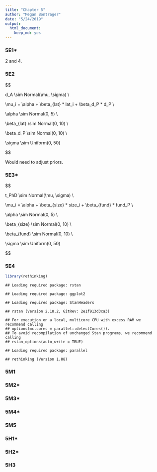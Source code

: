 ```yaml
---
title: "Chapter 5"
author: "Megan Bontrager"
date: "5/24/2019"
output: 
  html_document: 
    keep_md: yes
---
```




### 5E1*

2 and 4.


### 5E2

$$

d_A \sim Normal(\mu, \sigma) \\

\mu_i = \alpha + \beta_{lat} * lat_i + \beta_d_P * d_P \\

\alpha \sim Normal(0, 5) \\

\beta_{lat} \sim Normal(0, 10) \\

\beta_d_P \sim Normal(0, 10) \\

\sigma \sim Uniform(0, 50)

$$

Would need to adjust priors.



### 5E3*

$$

t_PhD \sim Normal(\mu, \sigma) \\

\mu_i = \alpha + \beta_{size} * size_i + \beta_{fund} * fund_P \\

\alpha \sim Normal(0, 5) \\

\beta_{size} \sim Normal(0, 10) \\

\beta_{fund} \sim Normal(0, 10) \\

\sigma \sim Uniform(0, 50)

$$

### 5E4


```r
library(rethinking)
```

```
## Loading required package: rstan
```

```
## Loading required package: ggplot2
```

```
## Loading required package: StanHeaders
```

```
## rstan (Version 2.18.2, GitRev: 2e1f913d3ca3)
```

```
## For execution on a local, multicore CPU with excess RAM we recommend calling
## options(mc.cores = parallel::detectCores()).
## To avoid recompilation of unchanged Stan programs, we recommend calling
## rstan_options(auto_write = TRUE)
```

```
## Loading required package: parallel
```

```
## rethinking (Version 1.88)
```


### 5M1




### 5M2*




### 5M3*




### 5M4*




### 5M5




### 5H1*




### 5H2*




### 5H3





